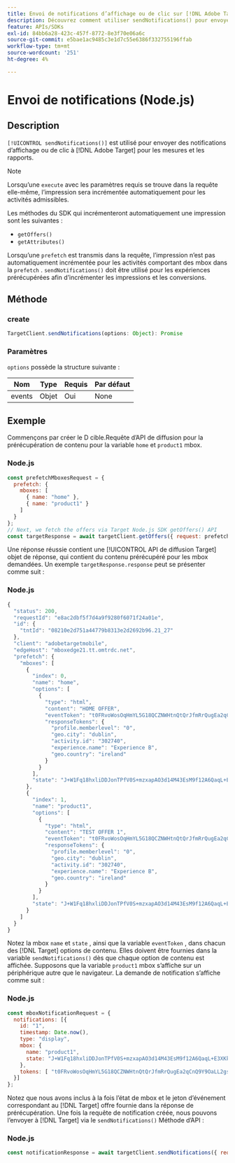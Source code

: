 ```yaml
---
title: Envoi de notifications d’affichage ou de clic sur [!DNL Adobe Target] utilisation du SDK Node.js
description: Découvrez comment utiliser sendNotifications() pour envoyer des notifications d’affichage ou de clic à [!DNL Adobe Target] pour les mesures et les rapports.
feature: APIs/SDKs
exl-id: 84bb6a28-423c-457f-8772-8e3f70e06a6c
source-git-commit: e5bae1ac9485c3e1d7c55e6386f332755196ffab
workflow-type: tm+mt
source-wordcount: '251'
ht-degree: 4%

---
```


# Envoi de notifications (Node.js)

## Description

`[!UICONTROL sendNotifications()]` est utilisé pour envoyer des notifications d’affichage ou de clic à [!DNL Adobe Target] pour les mesures et les rapports.

>[!NOTE]
>
>Lorsqu’une `execute` avec les paramètres requis se trouve dans la requête elle-même, l’impression sera incrémentée automatiquement pour les activités admissibles.

Les méthodes du SDK qui incrémenteront automatiquement une impression sont les suivantes :

* `getOffers()`
* `getAttributes()`

Lorsqu’une `prefetch` est transmis dans la requête, l’impression n’est pas automatiquement incrémentée pour les activités comportant des mbox dans la `prefetch` . `sendNotifications()` doit être utilisé pour les expériences prérécupérées afin d’incrémenter les impressions et les conversions.

## Méthode

### create

```js {line-numbers="true"}
TargetClient.sendNotifications(options: Object): Promise
```

### Paramètres

`options` possède la structure suivante :

| Nom | Type | Requis | Par défaut |
| --- | --- | --- | --- |
| events | Objet | Oui | None |

## Exemple

Commençons par créer le D cible.Requête d’API de diffusion pour la prérécupération de contenu pour la variable `home` et `product1` mbox.

### Node.js

```js {line-numbers="true"}
const prefetchMboxesRequest = {
  prefetch: {
    mboxes: [
      { name: "home" },
      { name: "product1" }
    ]
  }
};
// Next, we fetch the offers via Target Node.js SDK getOffers() API
const targetResponse = await targetClient.getOffers({ request: prefetchMboxesRequest });
```

Une réponse réussie contient une [!UICONTROL API de diffusion Target] objet de réponse, qui contient du contenu prérécupéré pour les mbox demandées. Un exemple `targetResponse.response` peut se présenter comme suit :

### Node.js

```js {line-numbers="true"}
{
  "status": 200,
  "requestId": "e8ac2dbf5f7d4a9f9280f6071f24a01e",
  "id": {
    "tntId": "08210e2d751a44779b8313e2d2692b96.21_27"
  },
  "client": "adobetargetmobile",
  "edgeHost": "mboxedge21.tt.omtrdc.net",
  "prefetch": {
    "mboxes": [
      {
        "index": 0,
        "name": "home",
        "options": [
          {
            "type": "html",
            "content": "HOME OFFER",
            "eventToken": "t0FRvoWosOqHmYL5G18QCZNWHtnQtQrJfmRrQugEa2qCnQ9Y9OaLL2gsdrWQTvE54PwSz67rmXWmSnkXpSSS2Q==",
            "responseTokens": {
              "profile.memberlevel": "0",
              "geo.city": "dublin",
              "activity.id": "302740",
              "experience.name": "Experience B",
              "geo.country": "ireland"
            }
          }
        ],
        "state": "J+W1Fq18hxliDDJonTPfV0S+mzxapAO3d14M43EsM9f12A6QaqL+E3XKkRFlmq9U"
      },
      {
        "index": 1,
        "name": "product1",
        "options": [
          {
            "type": "html",
            "content": "TEST OFFER 1",
            "eventToken": "t0FRvoWosOqHmYL5G18QCZNWHtnQtQrJfmRrQugEa2qCnQ9Y9OaLL2gsdrWQTvE54PwSz67rmXWmSnkXpSSS2Q==",
            "responseTokens": {
              "profile.memberlevel": "0",
              "geo.city": "dublin",
              "activity.id": "302740",
              "experience.name": "Experience B",
              "geo.country": "ireland"
            }
          }
        ],
        "state": "J+W1Fq18hxliDDJonTPfV0S+mzxapAO3d14M43EsM9f12A6QaqL+E3XKkRFlmq9U"
      }
    ]
  }
}
```

Notez la mbox `name` et `state` , ainsi que la variable `eventToken` , dans chacun des [!DNL Target] options de contenu. Elles doivent être fournies dans la variable `sendNotifications()` dès que chaque option de contenu est affichée. Supposons que la variable `product1` mbox s’affiche sur un périphérique autre que le navigateur. La demande de notification s’affiche comme suit :

### Node.js

```js {line-numbers="true"}
const mboxNotificationRequest = {
  notifications: [{
    id: "1",
    timestamp: Date.now(),
    type: "display",
    mbox: {
      name: "product1",
      state: "J+W1Fq18hxliDDJonTPfV0S+mzxapAO3d14M43EsM9f12A6QaqL+E3XKkRFlmq9U"
    },
    tokens: [ "t0FRvoWosOqHmYL5G18QCZNWHtnQtQrJfmRrQugEa2qCnQ9Y9OaLL2gsdrWQTvE54PwSz67rmXWmSnkXpSSS2Q==" ]
  }]
};
```

Notez que nous avons inclus à la fois l’état de mbox et le jeton d’événement correspondant au [!DNL Target] offre fournie dans la réponse de prérécupération. Une fois la requête de notification créée, nous pouvons l’envoyer à [!DNL Target] via le `sendNotifications()` Méthode d’API :

### Node.js

```js {line-numbers="true"}
const notificationResponse = await targetClient.sendNotifications({ request: mboxNotificationRequest });
```
